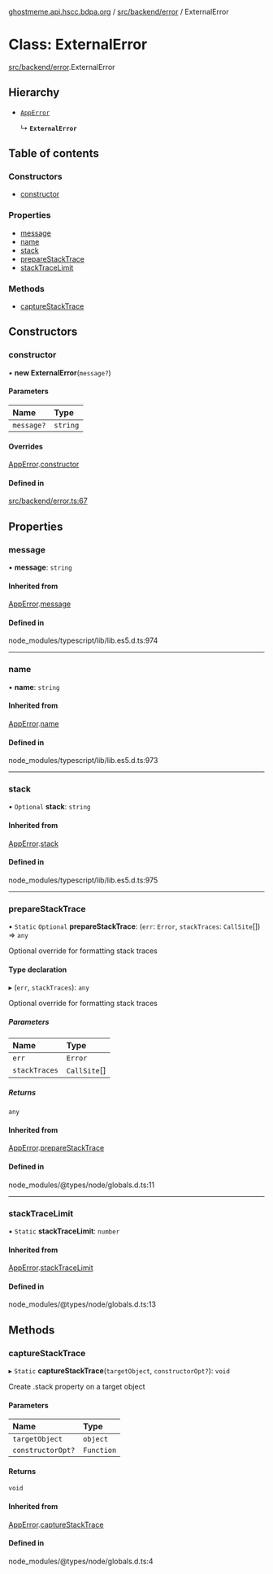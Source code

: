 [ghostmeme.api.hscc.bdpa.org](../README.md) / [src/backend/error](../modules/src_backend_error.md) / ExternalError

# Class: ExternalError

[src/backend/error](../modules/src_backend_error.md).ExternalError

## Hierarchy

- [`AppError`](src_backend_error.AppError.md)

  ↳ **`ExternalError`**

## Table of contents

### Constructors

- [constructor](src_backend_error.ExternalError.md#constructor)

### Properties

- [message](src_backend_error.ExternalError.md#message)
- [name](src_backend_error.ExternalError.md#name)
- [stack](src_backend_error.ExternalError.md#stack)
- [prepareStackTrace](src_backend_error.ExternalError.md#preparestacktrace)
- [stackTraceLimit](src_backend_error.ExternalError.md#stacktracelimit)

### Methods

- [captureStackTrace](src_backend_error.ExternalError.md#capturestacktrace)

## Constructors

### constructor

• **new ExternalError**(`message?`)

#### Parameters

| Name | Type |
| :------ | :------ |
| `message?` | `string` |

#### Overrides

[AppError](src_backend_error.AppError.md).[constructor](src_backend_error.AppError.md#constructor)

#### Defined in

[src/backend/error.ts:67](https://github.com/nhscc/ghostmeme.api.hscc.bdpa.org/blob/b50e614/src/backend/error.ts#L67)

## Properties

### message

• **message**: `string`

#### Inherited from

[AppError](src_backend_error.AppError.md).[message](src_backend_error.AppError.md#message)

#### Defined in

node_modules/typescript/lib/lib.es5.d.ts:974

___

### name

• **name**: `string`

#### Inherited from

[AppError](src_backend_error.AppError.md).[name](src_backend_error.AppError.md#name)

#### Defined in

node_modules/typescript/lib/lib.es5.d.ts:973

___

### stack

• `Optional` **stack**: `string`

#### Inherited from

[AppError](src_backend_error.AppError.md).[stack](src_backend_error.AppError.md#stack)

#### Defined in

node_modules/typescript/lib/lib.es5.d.ts:975

___

### prepareStackTrace

▪ `Static` `Optional` **prepareStackTrace**: (`err`: `Error`, `stackTraces`: `CallSite`[]) => `any`

Optional override for formatting stack traces

#### Type declaration

▸ (`err`, `stackTraces`): `any`

Optional override for formatting stack traces

##### Parameters

| Name | Type |
| :------ | :------ |
| `err` | `Error` |
| `stackTraces` | `CallSite`[] |

##### Returns

`any`

#### Inherited from

[AppError](src_backend_error.AppError.md).[prepareStackTrace](src_backend_error.AppError.md#preparestacktrace)

#### Defined in

node_modules/@types/node/globals.d.ts:11

___

### stackTraceLimit

▪ `Static` **stackTraceLimit**: `number`

#### Inherited from

[AppError](src_backend_error.AppError.md).[stackTraceLimit](src_backend_error.AppError.md#stacktracelimit)

#### Defined in

node_modules/@types/node/globals.d.ts:13

## Methods

### captureStackTrace

▸ `Static` **captureStackTrace**(`targetObject`, `constructorOpt?`): `void`

Create .stack property on a target object

#### Parameters

| Name | Type |
| :------ | :------ |
| `targetObject` | `object` |
| `constructorOpt?` | `Function` |

#### Returns

`void`

#### Inherited from

[AppError](src_backend_error.AppError.md).[captureStackTrace](src_backend_error.AppError.md#capturestacktrace)

#### Defined in

node_modules/@types/node/globals.d.ts:4
